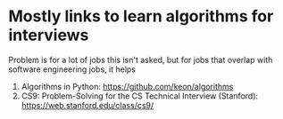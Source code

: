 # Mostly links to learn algorithms for interviews 
Problem is for a lot of jobs this isn't asked, but for jobs that overlap with software engineering jobs, it helps

1. Algorithms in Python: https://github.com/keon/algorithms
2. CS9: Problem-Solving for the CS Technical Interview (Stanford): https://web.stanford.edu/class/cs9/
